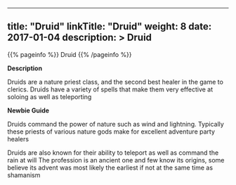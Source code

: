 
---
title: "Druid"
linkTitle: "Druid"
weight: 8
date: 2017-01-04
description: >
 Druid
---

{{% pageinfo %}}
Druid
{{% /pageinfo %}}

**Description**

Druids are a nature priest class, and the second best healer in the game to clerics. Druids have a variety of spells that make them very effective at soloing as well as teleporting 

**Newbie Guide**

Druids command the power of nature such as wind and lightning. Typically these priests of various nature gods make for excellent adventure party healers 

Druids are also known for their ability to teleport as well as command the rain at will 
The profession is an ancient one and few know its origins, some believe its advent was most likely the earliest if not at the same time as shamanism
